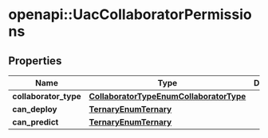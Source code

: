 # openapi::UacCollaboratorPermissions


## Properties
Name | Type | Description | Notes
------------ | ------------- | ------------- | -------------
**collaborator_type** | [**CollaboratorTypeEnumCollaboratorType**](CollaboratorTypeEnumCollaboratorType.md) |  | [optional] 
**can_deploy** | [**TernaryEnumTernary**](TernaryEnumTernary.md) |  | [optional] 
**can_predict** | [**TernaryEnumTernary**](TernaryEnumTernary.md) |  | [optional] 


